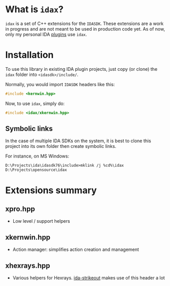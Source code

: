 # What is `idax`?

`idax` is a set of C++ extensions for the `IDASDK`. These extensions are a work in progress and are not meant to be used in production code yet. As of now, only my personal IDA [plugins](https://github.com/0xeb/ida-strikeout) use `idax`.

# Installation

To use this library in existing IDA plugin projects, just copy (or clone) the `idax` folder into `<idasdk>/include/`.

Normally, you would import `IDASDK` headers like this:
```c++
#include <kernwin.hpp>
```

Now, to use `idax`, simply do:

```c++
#include <idax/xkernwin.hpp>
```

## Symbolic links

In the case of multiple IDA SDKs on the system, it is best to clone this project into its own folder then create symbolic links.

For instance, on MS Windows:

```batch
D:\Projects\ida\idasdk76\include>mklink /j %cd%\idax D:\Projects\opensource\idax
```

# Extensions summary

## xpro.hpp

- Low level / support helpers

## xkernwin.hpp

- Action manager: simplifies action creation and management


## xhexrays.hpp

- Various helpers for Hexrays. [ida-strikeout](../ida-strikeout) makes use of this header a lot